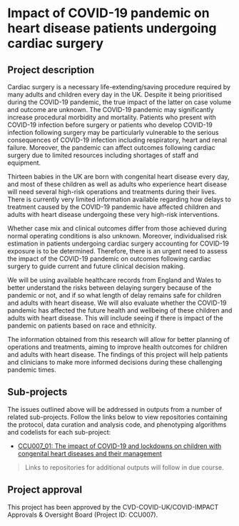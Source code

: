 # Impact of COVID-19 pandemic on heart disease patients undergoing cardiac surgery

## Project description

Cardiac surgery is a necessary life-extending/saving procedure required by many adults and children every day in the UK. Despite it being prioritised during the COVID-19 pandemic, the true impact of the latter on case volume and outcome are unknown. The COVID-19 pandemic may significantly increase procedural morbidity and mortality. Patients who present with COVID-19 infection before surgery or patients who develop COVID-19 infection following surgery may be particularly vulnerable to the serious consequences of COVID-19 infection including respiratory, heart and renal failure. Moreover, the pandemic can affect outcomes following cardiac surgery due to limited resources including shortages of staff and equipment. 

Thirteen babies in the UK are born with congenital heart disease every day, and most of these children as well as adults who experience heart disease will need several high-risk operations and treatments during their lives. There is currently very limited information available regarding how delays to treatment caused by the COVID-19 pandemic have affected children and adults with heart disease undergoing these very high-risk interventions.

Whether case mix and clinical outcomes differ from those achieved during normal operating conditions is also unknown. Moreover, individualised risk estimation in patients undergoing cardiac surgery accounting for COVID-19 exposure is to be determined. Therefore, there is an urgent need to assess the impact of the COVID-19 pandemic on outcomes following cardiac surgery to guide current and future clinical decision making.

We will be using available healthcare records from England and Wales to better understand the risks between delaying surgery because of the pandemic or not, and if so what length of delay remains safe for children and adults with heart disease. We will also evaluate whether the COVID-19 pandemic has affected the future health and wellbeing of these children and adults with heart disease. This will include seeing if there is impact of the pandemic on patients based on race and ethnicity.

The information obtained from this research will allow for better planning of operations and treatments, aiming to improve health outcomes for children and adults with heart disease. The findings of this project will help patients and clinicians to make more informed decisions during these challenging pandemic times.

## Sub-projects

The issues outlined above will be addressed in outputs from a number of related sub-projects.  Follow the links below to view repositories containing the protocol, data curation and analysis code, and phenotyping algorithms and codelists for each sub-project:

* [CCU007_01: The impact of COVID-19 and lockdowns on children with congenital heart diseases and their management](https://github.com/BHFDSC/CCU007_01)

> Links to repositories for additional outputs will follow in due course.

## Project approval

This project has been approved by the CVD-COVID-UK/COVID-IMPACT Approvals & Oversight Board (Project ID: CCU007).
